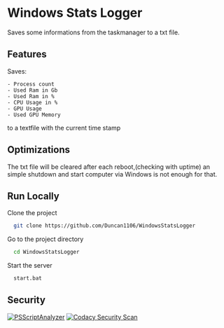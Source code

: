 
# Windows Stats Logger

Saves some informations from the taskmanager to a txt file.


## Features

Saves: 
    
    - Process count
    - Used Ram in Gb
    - Used Ram in %
    - CPU Usage in %
    - GPU Usage
    - Used GPU Memory
    
to a textfile with the current time stamp 


## Optimizations

The txt file will be cleared after each reboot,(checking with uptime) an simple shutdown and start computer via Windows is not enough for that.


## Run Locally

Clone the project

```bash
  git clone https://github.com/Duncan1106/WindowsStatsLogger
```

Go to the project directory

```bash
  cd WindowsStatsLogger
```

Start the server

```bash
  start.bat
```

## Security

[![PSScriptAnalyzer](https://github.com/Duncan1106/WindowsStatsLogger/actions/workflows/powershell.yml/badge.svg)](https://github.com/Duncan1106/WindowsStatsLogger/actions/workflows/powershell.yml)
[![Codacy Security Scan](https://github.com/Duncan1106/WindowsStatsLogger/actions/workflows/codacy.yml/badge.svg)](https://github.com/Duncan1106/WindowsStatsLogger/actions/workflows/codacy.yml)
